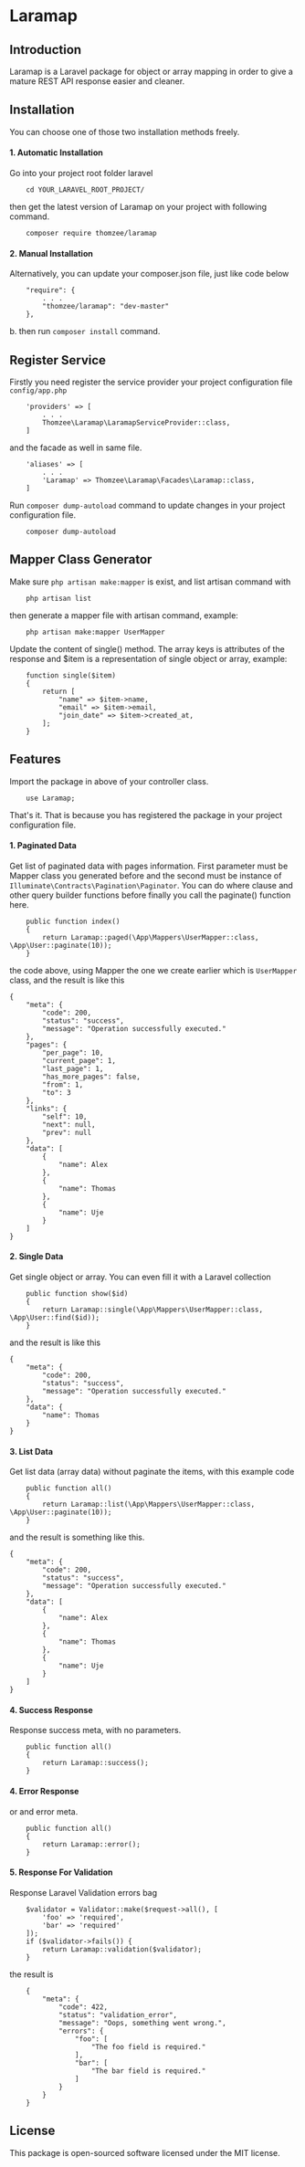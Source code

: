 # Laramap

## Introduction
Laramap is a Laravel package for object or array mapping in order to give a mature REST API response easier and cleaner.

## Installation
You can choose one of those two installation methods freely.
#### 1. Automatic Installation
Go into your project root folder laravel 
```$xslt
    cd YOUR_LARAVEL_ROOT_PROJECT/
``` 
then get the latest version of Laramap on your project with following command.
```$xslt
    composer require thomzee/laramap
```
#### 2. Manual Installation
Alternatively, you can update your composer.json file, just like code below
```$xslt
    "require": {
        . . .
        "thomzee/laramap": "dev-master"
    },
```
b. then run `composer install` command.
## Register Service
Firstly you need register the service provider your project configuration file `config/app.php` 
```$xslt
    'providers' => [
        . . .
        Thomzee\Laramap\LaramapServiceProvider::class,
    ]
```
and the facade as well in same file.
```$xslt
    'aliases' => [
        . . .
        'Laramap' => Thomzee\Laramap\Facades\Laramap::class,
    ]
```
Run `composer dump-autoload` command to update changes in your project configuration file.
```$xslt
    composer dump-autoload
```
## Mapper Class Generator
Make sure ```php artisan make:mapper``` is exist, and list artisan command with 
```$xslt
    php artisan list
```

then generate a mapper file with artisan command, example:
```$xslt
    php artisan make:mapper UserMapper
```
Update the content of single() method. The array keys is attributes of the response and $item is a representation of single object or array, example:
```$xslt
    function single($item)
    {
        return [
            "name" => $item->name,
            "email" => $item->email,
            "join_date" => $item->created_at,
        ];
    }
```
## Features
Import the package in above of your controller class.
```$xslt
    use Laramap;
```
That's it. That is because you has registered the package in your project configuration file.
#### 1. Paginated Data
Get list of paginated data with pages information.
First parameter must be Mapper class you generated before and the second must be instance of `Illuminate\Contracts\Pagination\Paginator`.
You can do where clause and other query builder functions before finally you call the paginate() function here.
```$xslt
    public function index()
    {
        return Laramap::paged(\App\Mappers\UserMapper::class, \App\User::paginate(10));
    }
```
the code above, using Mapper the one we create earlier which is ```UserMapper``` class, and the result is like this
```$xslt
{
    "meta": {
        "code": 200,
        "status": "success",
        "message": "Operation successfully executed."
    },
    "pages": {
        "per_page": 10,
        "current_page": 1,
        "last_page": 1,
        "has_more_pages": false,
        "from": 1,
        "to": 3
    },
    "links": {
        "self": 10,
        "next": null,
        "prev": null
    },
    "data": [
        {
            "name": Alex
        },
        {
            "name": Thomas
        },
        {
            "name": Uje
        }
    ]
}
```

#### 2. Single Data 
Get single object or array. You can even fill it with a Laravel collection
```$xslt
    public function show($id)
    {
        return Laramap::single(\App\Mappers\UserMapper::class, \App\User::find($id));
    }
```
and the result is like this
```$xslt
{
    "meta": {
        "code": 200,
        "status": "success",
        "message": "Operation successfully executed."
    },
    "data": {
        "name": Thomas
    }
}
```

#### 3. List Data
Get list data (array data) without paginate the items, with this example code
```$xslt
    public function all()
    {
        return Laramap::list(\App\Mappers\UserMapper::class, \App\User::paginate(10));
    }
```
and the result is something like this. 
```$xslt
{
    "meta": {
        "code": 200,
        "status": "success",
        "message": "Operation successfully executed."
    },
    "data": [
        {
            "name": Alex
        },
        {
            "name": Thomas
        },
        {
            "name": Uje
        }
    ]
}
```

#### 4. Success Response
Response success meta, with no parameters.
```$xslt
    public function all()
    {
        return Laramap::success();
    }
```
#### 4. Error Response
or and error meta.
```$xslt
    public function all()
    {
        return Laramap::error();
    }
```
#### 5. Response For Validation
Response Laravel Validation errors bag
```$xslt
    $validator = Validator::make($request->all(), [
        'foo' => 'required',
        'bar' => 'required'
    ]);
    if ($validator->fails()) {
        return Laramap::validation($validator);
    }
```
the result is
```$xslt
    {
        "meta": {
            "code": 422,
            "status": "validation_error",
            "message": "Oops, something went wrong.",
            "errors": {
                "foo": [
                    "The foo field is required."
                ],
                "bar": [
                    "The bar field is required."
                ]
            }
        }
    }
```
## License
This package is open-sourced software licensed under the MIT license.
